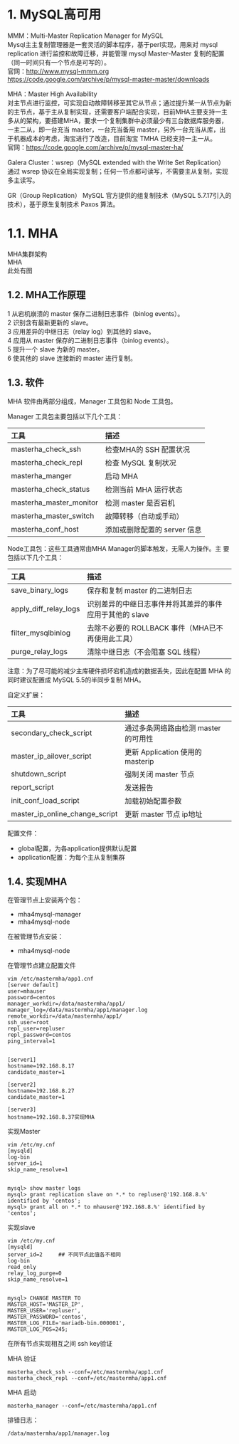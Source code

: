 # 1. MySQL高可用

MMM：Multi-Master Replication Manager for MySQL  
Mysql主主复制管理器是一套灵活的脚本程序，基于perl实现，用来对 mysql replication 进行监控和故障迁移，并能管理 mysql Master-Master 复制的配置（同一时间只有一个节点是可写的）。  
官网：http://www.mysql-mmm.org  
https://code.google.com/archive/p/mysql-master-master/downloads

MHA：Master High Availability  
对主节点进行监控，可实现自动故障转移至其它从节点；通过提升某一从节点为新的主节点，基于主从复制实现，还需要客户端配合实现，目前MHA主要支持一主多从的架构，要搭建MHA，要求一个复制集群中必须最少有三台数据库服务器，一主二从，即一台充当 master，一台充当备用 master，另外一台充当从库，出于机器成本的考虑，淘宝进行了改造，目前淘宝 TMHA 已经支持一主一从。  
官网：https://code.google.com/archive/p/mysql-master-ha/

Galera Cluster：wsrep（MySQL extended with the Write Set Replication）  
通过 wsrep 协议在全局实现复制；任何一节点都可读写，不需要主从复制，实现多主读写。

GR（Group Replication）
MySQL 官方提供的组复制技术（MySQL 5.7.17引入的技术），基于原生复制技术 Paxos 算法。

# 1.1. MHA


MHA集群架构  
MHA  
此处有图



## 1.2. MHA工作原理

1 从宕机崩溃的 master 保存二进制日志事件（binlog events）。  
2 识别含有最新更新的 slave。  
3 应用差异的中继日志（relay log）到其他的 slave。  
4 应用从 master 保存的二进制日志事件（binlog events）。  
5 提升一个 slave 为新的 master。  
6 使其他的 slave 连接新的 master 进行复制。

## 1.3. 软件

MHA 软件由两部分组成，Manager 工具包和 Node 工具包。

Manager 工具包主要包括以下几个工具：

|工具|描述|
|:-|:-|
|masterha_check_ssh |检查MHA的 SSH 配置状况|
|masterha_check_repl |检查 MySQL 复制状况|
|masterha_manger |启动 MHA|
|masterha_check_status |检测当前 MHA 运行状态|
|masterha_master_monitor |检测 master 是否宕机|
|masterha_master_switch |故障转移（自动或手动）|
|masterha_conf_host |添加或删除配置的 server 信息|

Node工具包：这些工具通常由MHA Manager的脚本触发，无需人为操作。主
要包括以下几个工具：

|工具|描述|
|:-|:-|
|save_binary_logs |保存和复制 master 的二进制日志|
|apply_diff_relay_logs |识别差异的中继日志事件并将其差异的事件应用于其他的 slave|
|filter_mysqlbinlog |去除不必要的 ROLLBACK 事件（MHA已不再使用此工具）|
|purge_relay_logs |清除中继日志（不会阻塞 SQL 线程）|

注意：为了尽可能的减少主库硬件损坏宕机造成的数据丢失，因此在配置 MHA 的同时建议配置成 MySQL 5.5的半同步复制 MHA。


自定义扩展：

|工具|描述|
|:-|:-|
|secondary_check_script |通过多条网络路由检测 master 的可用性|
|master_ip_ailover_script |更新 Application 使用的 masterip|
|shutdown_script |强制关闭 master 节点|
|report_script |发送报告|
|init_conf_load_script |加载初始配置参数|
|master_ip_online_change_script |更新 master 节点 ip地址|


配置文件：
- global配置，为各application提供默认配置
- application配置：为每个主从复制集群

## 1.4. 实现MHA

在管理节点上安装两个包：
- mha4mysql-manager
- mha4mysql-node

在被管理节点安装：
- mha4mysql-node

在管理节点建立配置文件
```
vim /etc/mastermha/app1.cnf
[server default]
user=mhauser
password=centos
manager_workdir=/data/mastermha/app1/
manager_log=/data/mastermha/app1/manager.log
remote_workdir=/data/mastermha/app1/
ssh_user=root
repl_user=repluser
repl_password=centos
ping_interval=1


[server1]
hostname=192.168.8.17
candidate_master=1

[server2]
hostname=192.168.8.27
candidate_master=1

[server3]
hostname=192.168.8.37实现MHA
```

实现Master
```
vim /etc/my.cnf
[mysqld]
log-bin
server_id=1
skip_name_resolve=1


mysql> show master logs
mysql> grant replication slave on *.* to repluser@'192.168.8.%' identified by 'centos';
mysql> grant all on *.* to mhauser@'192.168.8.%' identified by 'centos';
```

实现slave
```
vim /etc/my.cnf
[mysqld]
server_id=2     ## 不同节点此值各不相同
log-bin
read_only
relay_log_purge=0
skip_name_resolve=1


mysql> CHANGE MASTER TO 
MASTER_HOST='MASTER_IP',
MASTER_USER='repluser', 
MASTER_PASSWORD='centos',
MASTER_LOG_FILE='mariadb-bin.000001', 
MASTER_LOG_POS=245;
```

在所有节点实现相互之间 ssh key验证

MHA 验证
```
masterha_check_ssh --conf=/etc/mastermha/app1.cnf
masterha_check_repl --conf=/etc/mastermha/app1.cnf
```

MHA 启动
```
masterha_manager --conf=/etc/mastermha/app1.cnf
```

排错日志：
```
/data/mastermha/app1/manager.log
```